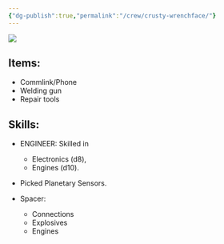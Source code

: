 ```yaml
---
{"dg-publish":true,"permalink":"/crew/crusty-wrenchface/"}
---
```


![](https://i.imgur.com/qlMnbDD.png)

## Items:

- Commlink/Phone
- Welding gun
- Repair tools

## Skills:

 - ENGINEER: Skilled in 
	 - Electronics (d8), 
	 - Engines (d10). 
 - Picked Planetary Sensors.
 
 - Spacer:
	 - Connections
	 - Explosives
	 - Engines